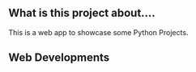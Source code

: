 ## What is this project about....

This is a web app to showcase some Python Projects.


## Web Developments